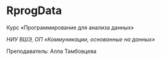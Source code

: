 # RprogData

Курс «Программирование для анализа данных» 

*НИУ ВШЭ, ОП «Коммуникации, основанные на данных»*

Преподаватель: Алла Тамбовцева
